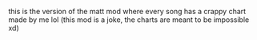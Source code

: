 this is the version of the matt mod where every song has a crappy chart made by me lol (this mod is a joke, the charts are meant to be impossible xd)
